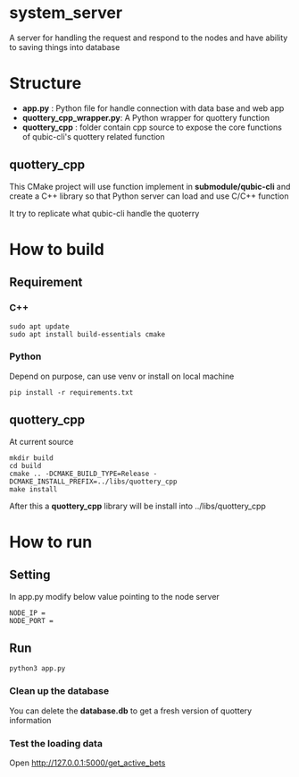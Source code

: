 # system_server

A server for handling the request and respond to the nodes and have ability to saving things into database

# Structure
- **app.py** : Python file for handle connection with data base and web app
- **quottery_cpp_wrapper.py**: A Python wrapper for quottery function
- **quottery_cpp** : folder contain cpp source to expose the core functions of qubic-cli's quottery related function

## quottery_cpp

This CMake project will use function implement in **submodule/qubic-cli** and create a C++ library so that Python server can load and use C/C++ function

It try to replicate what qubic-cli handle the quoterry

# How to build

## Requirement

### C++
```
sudo apt update
sudo apt install build-essentials cmake
```

### Python

Depend on purpose, can use venv or install on local machine
```
pip install -r requirements.txt
```

## quottery_cpp
At current source

```
mkdir build
cd build
cmake .. -DCMAKE_BUILD_TYPE=Release -DCMAKE_INSTALL_PREFIX=../libs/quottery_cpp
make install
```
After this a **quottery_cpp** library will be install into ../libs/quottery_cpp

# How to run

## Setting

In app.py modify below value pointing to the node server

```
NODE_IP =
NODE_PORT =
```

## Run

```
python3 app.py
```

### Clean up the database

You can delete the **database.db** to get a fresh version of quottery information

### Test the loading data
Open http://127.0.0.1:5000/get_active_bets